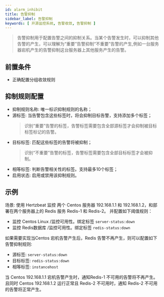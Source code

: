 ```yaml
---
id: alarm_inhibit
title: 告警抑制
sidebar_label: 告警抑制
keywords: [ 开源监控系统, 告警收敛, 告警抑制 ]
---
```


> 告警抑制用于配置告警之间的抑制关系。当某个告警发生时，可以抑制其他告警的产生，可以理解为“重要”告警抑制“不重要”告警的产生,例如一台服务器宕机产生的告警抑制这台服务器上其他服务产生的告警。

## 前置条件

- 正确配置分组收敛规则

## 抑制规则配置

- 抑制规则名称: 唯一标识抑制规则的名称；
- 源标签: 当告警包含这些标签时，将会抑制目标告警，支持添加多个标签；
  > 识别“重要”告警的标签，告警标签需要包含全部源标签才会抑制被目标标签标记的告警。
- 目标标签: 匹配这些标签的告警将被抑制；
  > 识别“不重要”告警的标签，告警标签需要包含全部目标标签才会被抑制。
- 相等标签: 判断告警相关性的标签。支持最多10个标签；
- 启用状态: 启用或禁用该抑制规则。

## 示例

场景: 使用 Hertzbeat 监控 两个 Centos 服务器 192.168.1.1 和 192.168.1.2，和部署在两个服务器上的 Redis 服务 Redis-1 和 Redis-2。
并配置如下阈值规则：

- 监控 Centos Linux /监控可用性。绑定标签 `server-status:down`
- 监控 Redis数据库 /监控可用性。绑定标签 `redis-status:down`

如果需要实现当Centos 宕机告警产生后，Redis 告警不再产生，则可以配置如下告警抑制规则:

- 源标签: `server-status:down`
- 目标标签: `redis-status:down`
- 相等标签: `instancehost`

当 Centos 192.168.1.1 宕机告警产生时，通知Redis-1 不可用的告警将不再产生。且同时 Centos 192.168.1.2 运行正常且 Redis-2 不可用时，通知 Redis-2 不可用的告警将正常产生。

